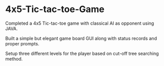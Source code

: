 # 4x5-Tic-tac-toe-Game
Completed a 4x5 Tic-tac-toe game with classical AI as opponent using JAVA.

Built a simple but elegant game board GUI along with status records and proper prompts.

Setup three different levels for the player based on cut-off tree searching method.
